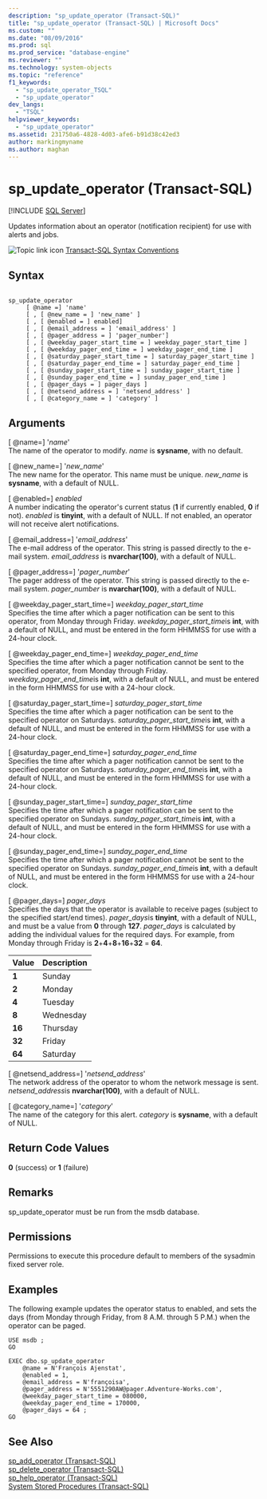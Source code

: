 ```yaml
---
description: "sp_update_operator (Transact-SQL)"
title: "sp_update_operator (Transact-SQL) | Microsoft Docs"
ms.custom: ""
ms.date: "08/09/2016"
ms.prod: sql
ms.prod_service: "database-engine"
ms.reviewer: ""
ms.technology: system-objects
ms.topic: "reference"
f1_keywords: 
  - "sp_update_operator_TSQL"
  - "sp_update_operator"
dev_langs: 
  - "TSQL"
helpviewer_keywords: 
  - "sp_update_operator"
ms.assetid: 231750a6-4828-4d03-afe6-b91d38c42ed3
author: markingmyname
ms.author: maghan
---
```

# sp_update_operator (Transact-SQL)
[!INCLUDE [SQL Server](../../includes/applies-to-version/sqlserver.md)]

  Updates information about an operator (notification recipient) for use with alerts and jobs.  
  
   ![Topic link icon](../../database-engine/configure-windows/media/topic-link.gif "Topic link icon") [Transact-SQL Syntax Conventions](../../t-sql/language-elements/transact-sql-syntax-conventions-transact-sql.md)  
  
## Syntax  
  
```  
  
sp_update_operator   
     [ @name =] 'name'   
     [ , [ @new_name = ] 'new_name' ]   
     [ , [ @enabled = ] enabled]   
     [ , [ @email_address = ] 'email_address' ]  
     [ , [ @pager_address = ] 'pager_number']   
     [ , [ @weekday_pager_start_time = ] weekday_pager_start_time ]  
     [ , [ @weekday_pager_end_time = ] weekday_pager_end_time ]   
     [ , [ @saturday_pager_start_time = ] saturday_pager_start_time ]  
     [ , [ @saturday_pager_end_time = ] saturday_pager_end_time ]   
     [ , [ @sunday_pager_start_time = ] sunday_pager_start_time ]  
     [ , [ @sunday_pager_end_time = ] sunday_pager_end_time ]   
     [ , [ @pager_days = ] pager_days ]   
     [ , [ @netsend_address = ] 'netsend_address' ]   
     [ , [ @category_name = ] 'category' ]  
```  
  
## Arguments  
 [ @name=] '*name*'  
 The name of the operator to modify. *name* is **sysname**, with no default.  
  
 [ @new_name=] '*new_name*'  
 The new name for the operator. This name must be unique. *new_name* is **sysname**, with a default of NULL.  
  
 [ @enabled=] *enabled*  
 A number indicating the operator's current status (**1** if currently enabled, **0** if not). *enabled* is **tinyint**, with a default of NULL. If not enabled, an operator will not receive alert notifications.  
  
 [ @email_address=] '*email_address*'  
 The e-mail address of the operator. This string is passed directly to the e-mail system. *email_address* is **nvarchar(100)**, with a default of NULL.  
  
 [ @pager_address=] '*pager_number*'  
 The pager address of the operator. This string is passed directly to the e-mail system. *pager_number* is **nvarchar(100)**, with a default of NULL.  
  
 [ @weekday_pager_start_time=] *weekday_pager_start_time*  
 Specifies the time after which a pager notification can be sent to this operator, from Monday through Friday. *weekday_pager_start_time*is **int**, with a default of NULL, and must be entered in the form HHMMSS for use with a 24-hour clock.  
  
 [ @weekday_pager_end_time=] *weekday_pager_end_time*  
 Specifies the time after which a pager notification cannot be sent to the specified operator, from Monday through Friday. *weekday_pager_end_time*is **int**, with a default of NULL, and must be entered in the form HHMMSS for use with a 24-hour clock.  
  
 [ @saturday_pager_start_time=] *saturday_pager_start_time*  
 Specifies the time after which a pager notification can be sent to the specified operator on Saturdays. *saturday_pager_start_time*is **int**, with a default of NULL, and must be entered in the form HHMMSS for use with a 24-hour clock.  
  
 [ @saturday_pager_end_time=] *saturday_pager_end_time*  
 Specifies the time after which a pager notification cannot be sent to the specified operator on Saturdays. *saturday_pager_end_time*is **int**, with a default of NULL, and must be entered in the form HHMMSS for use with a 24-hour clock.  
  
 [ @sunday_pager_start_time=] *sunday_pager_start_time*  
 Specifies the time after which a pager notification can be sent to the specified operator on Sundays. *sunday_pager_start_time*is **int**, with a default of NULL, and must be entered in the form HHMMSS for use with a 24-hour clock.  
  
 [ @sunday_pager_end_time=] *sunday_pager_end_time*  
 Specifies the time after which a pager notification cannot be sent to the specified operator on Sundays. *sunday_pager_end_time*is **int**, with a default of NULL, and must be entered in the form HHMMSS for use with a 24-hour clock.  
  
 [ @pager_days=] *pager_days*  
 Specifies the days that the operator is available to receive pages (subject to the specified start/end times). *pager_days*is **tinyint**, with a default of NULL, and must be a value from **0** through **127**. *pager_days* is calculated by adding the individual values for the required days. For example, from Monday through Friday is **2**+**4**+**8**+**16**+**32** = **64**.  
  
|Value|Description|  
|-----------|-----------------|  
|**1**|Sunday|  
|**2**|Monday|  
|**4**|Tuesday|  
|**8**|Wednesday|  
|**16**|Thursday|  
|**32**|Friday|  
|**64**|Saturday|  
  
 [ @netsend_address=] '*netsend_address*'  
 The network address of the operator to whom the network message is sent. *netsend_address*is **nvarchar(100)**, with a default of NULL.  
  
 [ @category_name=] '*category*'  
 The name of the category for this alert. *category* is **sysname**, with a default of NULL.  
  
## Return Code Values  
 **0** (success) or **1** (failure)  
  
## Remarks  
 sp_update_operator must be run from the msdb database.  
  
## Permissions  
 Permissions to execute this procedure default to members of the sysadmin fixed server role.  
  
## Examples  
 The following example updates the operator status to enabled, and sets the days (from Monday through Friday, from 8 A.M. through 5 P.M.) when the operator can be paged.  
  
```  
USE msdb ;  
GO  
  
EXEC dbo.sp_update_operator   
    @name = N'François Ajenstat',  
    @enabled = 1,  
    @email_address = N'françoisa',  
    @pager_address = N'5551290AW@pager.Adventure-Works.com',  
    @weekday_pager_start_time = 080000,  
    @weekday_pager_end_time = 170000,  
    @pager_days = 64 ;  
GO  
```  
  
## See Also  
 [sp_add_operator &#40;Transact-SQL&#41;](../../relational-databases/system-stored-procedures/sp-add-operator-transact-sql.md)   
 [sp_delete_operator &#40;Transact-SQL&#41;](../../relational-databases/system-stored-procedures/sp-delete-operator-transact-sql.md)   
 [sp_help_operator &#40;Transact-SQL&#41;](../../relational-databases/system-stored-procedures/sp-help-operator-transact-sql.md)   
 [System Stored Procedures &#40;Transact-SQL&#41;](../../relational-databases/system-stored-procedures/system-stored-procedures-transact-sql.md)  
  
  
